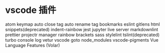 # vscode 插件

atom keymap
auto close tag
auto rename tag
bookmarks
eslint
gitlens
html snippets(deprecated)
indent-rainbow
jest
jupyter
live server
markdownlint
prettier
projectr manager
rainbow brackets
sass
stylelint
tslint(deprecated)
turbo console log
vetur
vscode goto node_modules
vscode-pigments
Vue Language Features (Volar)